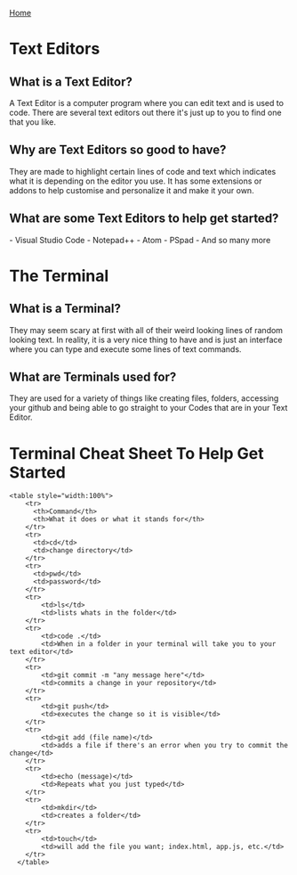 [Home](README.md)
<!DOCTYPE html>
<html lang="en">
<head>
    <meta charset="UTF-8">
    <meta name="viewport" content="width=device-width, initial-scale=1.0">
    <title>Text Editors and the Terminal</title>
</head>
<body>
    <h1>Text Editors</h1>
        <h2>What is a Text Editor?</h2>
    <p>
        A Text Editor is a computer program where you can edit text and is used to code. There are several text editors out there it's just up to you to find one that you like.
    </p>
        <h2>Why are Text Editors so good to have?</h2>
    <p>
        They are made to highlight certain lines of code and text which indicates what it is depending on the editor you use. It has some extensions or addons to help customise and personalize it and make it your own.
    </p>
        <h2>What are some Text Editors to help get started?</h2>
    <p>
        - Visual Studio Code 
        - Notepad++
        - Atom
        - PSpad
        - And so many more
    </p>
    <h1>The Terminal</h1>
        <h2>What is a Terminal?</h2>
    <p>They may seem scary at first with all of their weird looking lines of random looking text. In reality, it is a very nice thing to have and is just an interface where you can type and execute some lines of text commands.
    </p>
        <h2>What are Terminals used for?</h2>
    <p>
        They are used for a variety of things like creating files, folders, accessing your github and being able to go straight to your Codes that are in your Text Editor. 
    </p>
    <h1>Terminal Cheat Sheet To Help Get Started</h1>

    <table style="width:100%">
        <tr>
          <th>Command</th>
          <th>What it does or what it stands for</th>
        </tr>
        <tr>
          <td>cd</td>
          <td>change directory</td>
        </tr>
        <tr>
          <td>pwd</td>
          <td>password</td>
        </tr>
        <tr>
            <td>ls</td>
            <td>lists whats in the folder</td>
        </tr>
        <tr>
            <td>code .</td>
            <td>When in a folder in your terminal will take you to your text editor</td>
        </tr>
        <tr>
            <td>git commit -m "any message here"</td>
            <td>commits a change in your repository</td>
        </tr>
        <tr>
            <td>git push</td>
            <td>executes the change so it is visible</td>
        </tr>
        <tr>
            <td>git add (file name)</td>
            <td>adds a file if there's an error when you try to commit the change</td>
        </tr>
        <tr>
            <td>echo (message)</td>
            <td>Repeats what you just typed</td>
        </tr>
        <tr>
            <td>mkdir</td>
            <td>creates a folder</td>
        </tr>
        <tr>
            <td>touch</td>
            <td>will add the file you want; index.html, app.js, etc.</td>
        </tr>
      </table>
</body>
</html>